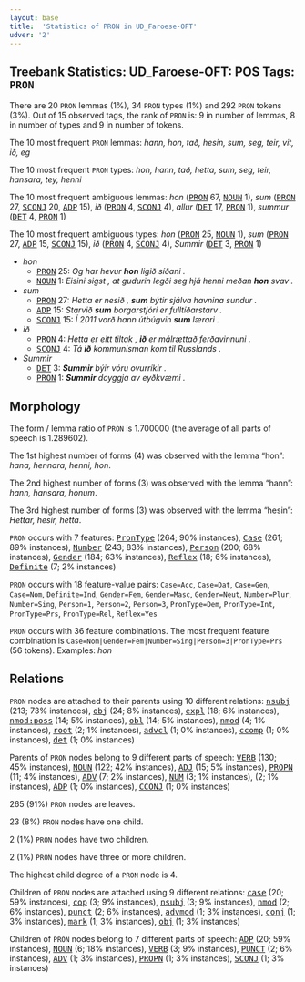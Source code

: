 ```yaml
---
layout: base
title:  'Statistics of PRON in UD_Faroese-OFT'
udver: '2'
---
```


## Treebank Statistics: UD_Faroese-OFT: POS Tags: `PRON`

There are 20 `PRON` lemmas (1%), 34 `PRON` types (1%) and 292 `PRON` tokens (3%).
Out of 15 observed tags, the rank of `PRON` is: 9 in number of lemmas, 8 in number of types and 9 in number of tokens.

The 10 most frequent `PRON` lemmas: <em>hann, hon, tað, hesin, sum, seg, teir, vit, ið, eg</em>

The 10 most frequent `PRON` types:  <em>hon, hann, tað, hetta, sum, seg, teir, hansara, tey, henni</em>

The 10 most frequent ambiguous lemmas: <em>hon</em> (<tt><a href="fo_oft-pos-PRON.html">PRON</a></tt> 67, <tt><a href="fo_oft-pos-NOUN.html">NOUN</a></tt> 1), <em>sum</em> (<tt><a href="fo_oft-pos-PRON.html">PRON</a></tt> 27, <tt><a href="fo_oft-pos-SCONJ.html">SCONJ</a></tt> 20, <tt><a href="fo_oft-pos-ADP.html">ADP</a></tt> 15), <em>ið</em> (<tt><a href="fo_oft-pos-PRON.html">PRON</a></tt> 4, <tt><a href="fo_oft-pos-SCONJ.html">SCONJ</a></tt> 4), <em>allur</em> (<tt><a href="fo_oft-pos-DET.html">DET</a></tt> 17, <tt><a href="fo_oft-pos-PRON.html">PRON</a></tt> 1), <em>summur</em> (<tt><a href="fo_oft-pos-DET.html">DET</a></tt> 4, <tt><a href="fo_oft-pos-PRON.html">PRON</a></tt> 1)

The 10 most frequent ambiguous types:  <em>hon</em> (<tt><a href="fo_oft-pos-PRON.html">PRON</a></tt> 25, <tt><a href="fo_oft-pos-NOUN.html">NOUN</a></tt> 1), <em>sum</em> (<tt><a href="fo_oft-pos-PRON.html">PRON</a></tt> 27, <tt><a href="fo_oft-pos-ADP.html">ADP</a></tt> 15, <tt><a href="fo_oft-pos-SCONJ.html">SCONJ</a></tt> 15), <em>ið</em> (<tt><a href="fo_oft-pos-PRON.html">PRON</a></tt> 4, <tt><a href="fo_oft-pos-SCONJ.html">SCONJ</a></tt> 4), <em>Summir</em> (<tt><a href="fo_oft-pos-DET.html">DET</a></tt> 3, <tt><a href="fo_oft-pos-PRON.html">PRON</a></tt> 1)


* <em>hon</em>
  * <tt><a href="fo_oft-pos-PRON.html">PRON</a></tt> 25: <em>Og har hevur <b>hon</b> ligið síðani .</em>
  * <tt><a href="fo_oft-pos-NOUN.html">NOUN</a></tt> 1: <em>Eisini sigst , at gudurin legði seg hjá henni meðan <b>hon</b> svav .</em>
* <em>sum</em>
  * <tt><a href="fo_oft-pos-PRON.html">PRON</a></tt> 27: <em>Hetta er nesið , <b>sum</b> býtir sjálva havnina sundur .</em>
  * <tt><a href="fo_oft-pos-ADP.html">ADP</a></tt> 15: <em>Starvið <b>sum</b> borgarstjóri er fulltíðarstarv .</em>
  * <tt><a href="fo_oft-pos-SCONJ.html">SCONJ</a></tt> 15: <em>Í 2011 varð hann útbúgvin <b>sum</b> lærari .</em>
* <em>ið</em>
  * <tt><a href="fo_oft-pos-PRON.html">PRON</a></tt> 4: <em>Hetta er eitt tiltak , <b>ið</b> er málrættað ferðavinnuni .</em>
  * <tt><a href="fo_oft-pos-SCONJ.html">SCONJ</a></tt> 4: <em>Tá <b>ið</b> kommunisman kom til Russlands .</em>
* <em>Summir</em>
  * <tt><a href="fo_oft-pos-DET.html">DET</a></tt> 3: <em><b>Summir</b> býir vóru ovurríkir .</em>
  * <tt><a href="fo_oft-pos-PRON.html">PRON</a></tt> 1: <em><b>Summir</b> doyggja av eyðkvæmi .</em>

## Morphology

The form / lemma ratio of `PRON` is 1.700000 (the average of all parts of speech is 1.289602).

The 1st highest number of forms (4) was observed with the lemma “hon”: <em>hana, hennara, henni, hon</em>.

The 2nd highest number of forms (3) was observed with the lemma “hann”: <em>hann, hansara, honum</em>.

The 3rd highest number of forms (3) was observed with the lemma “hesin”: <em>Hettar, hesir, hetta</em>.

`PRON` occurs with 7 features: <tt><a href="fo_oft-feat-PronType.html">PronType</a></tt> (264; 90% instances), <tt><a href="fo_oft-feat-Case.html">Case</a></tt> (261; 89% instances), <tt><a href="fo_oft-feat-Number.html">Number</a></tt> (243; 83% instances), <tt><a href="fo_oft-feat-Person.html">Person</a></tt> (200; 68% instances), <tt><a href="fo_oft-feat-Gender.html">Gender</a></tt> (184; 63% instances), <tt><a href="fo_oft-feat-Reflex.html">Reflex</a></tt> (18; 6% instances), <tt><a href="fo_oft-feat-Definite.html">Definite</a></tt> (7; 2% instances)

`PRON` occurs with 18 feature-value pairs: `Case=Acc`, `Case=Dat`, `Case=Gen`, `Case=Nom`, `Definite=Ind`, `Gender=Fem`, `Gender=Masc`, `Gender=Neut`, `Number=Plur`, `Number=Sing`, `Person=1`, `Person=2`, `Person=3`, `PronType=Dem`, `PronType=Int`, `PronType=Prs`, `PronType=Rel`, `Reflex=Yes`

`PRON` occurs with 36 feature combinations.
The most frequent feature combination is `Case=Nom|Gender=Fem|Number=Sing|Person=3|PronType=Prs` (56 tokens).
Examples: <em>hon</em>


## Relations

`PRON` nodes are attached to their parents using 10 different relations: <tt><a href="fo_oft-dep-nsubj.html">nsubj</a></tt> (213; 73% instances), <tt><a href="fo_oft-dep-obj.html">obj</a></tt> (24; 8% instances), <tt><a href="fo_oft-dep-expl.html">expl</a></tt> (18; 6% instances), <tt><a href="fo_oft-dep-nmod-poss.html">nmod:poss</a></tt> (14; 5% instances), <tt><a href="fo_oft-dep-obl.html">obl</a></tt> (14; 5% instances), <tt><a href="fo_oft-dep-nmod.html">nmod</a></tt> (4; 1% instances), <tt><a href="fo_oft-dep-root.html">root</a></tt> (2; 1% instances), <tt><a href="fo_oft-dep-advcl.html">advcl</a></tt> (1; 0% instances), <tt><a href="fo_oft-dep-ccomp.html">ccomp</a></tt> (1; 0% instances), <tt><a href="fo_oft-dep-det.html">det</a></tt> (1; 0% instances)

Parents of `PRON` nodes belong to 9 different parts of speech: <tt><a href="fo_oft-pos-VERB.html">VERB</a></tt> (130; 45% instances), <tt><a href="fo_oft-pos-NOUN.html">NOUN</a></tt> (122; 42% instances), <tt><a href="fo_oft-pos-ADJ.html">ADJ</a></tt> (15; 5% instances), <tt><a href="fo_oft-pos-PROPN.html">PROPN</a></tt> (11; 4% instances), <tt><a href="fo_oft-pos-ADV.html">ADV</a></tt> (7; 2% instances), <tt><a href="fo_oft-pos-NUM.html">NUM</a></tt> (3; 1% instances),  (2; 1% instances), <tt><a href="fo_oft-pos-ADP.html">ADP</a></tt> (1; 0% instances), <tt><a href="fo_oft-pos-CCONJ.html">CCONJ</a></tt> (1; 0% instances)

265 (91%) `PRON` nodes are leaves.

23 (8%) `PRON` nodes have one child.

2 (1%) `PRON` nodes have two children.

2 (1%) `PRON` nodes have three or more children.

The highest child degree of a `PRON` node is 4.

Children of `PRON` nodes are attached using 9 different relations: <tt><a href="fo_oft-dep-case.html">case</a></tt> (20; 59% instances), <tt><a href="fo_oft-dep-cop.html">cop</a></tt> (3; 9% instances), <tt><a href="fo_oft-dep-nsubj.html">nsubj</a></tt> (3; 9% instances), <tt><a href="fo_oft-dep-nmod.html">nmod</a></tt> (2; 6% instances), <tt><a href="fo_oft-dep-punct.html">punct</a></tt> (2; 6% instances), <tt><a href="fo_oft-dep-advmod.html">advmod</a></tt> (1; 3% instances), <tt><a href="fo_oft-dep-conj.html">conj</a></tt> (1; 3% instances), <tt><a href="fo_oft-dep-mark.html">mark</a></tt> (1; 3% instances), <tt><a href="fo_oft-dep-obj.html">obj</a></tt> (1; 3% instances)

Children of `PRON` nodes belong to 7 different parts of speech: <tt><a href="fo_oft-pos-ADP.html">ADP</a></tt> (20; 59% instances), <tt><a href="fo_oft-pos-NOUN.html">NOUN</a></tt> (6; 18% instances), <tt><a href="fo_oft-pos-VERB.html">VERB</a></tt> (3; 9% instances), <tt><a href="fo_oft-pos-PUNCT.html">PUNCT</a></tt> (2; 6% instances), <tt><a href="fo_oft-pos-ADV.html">ADV</a></tt> (1; 3% instances), <tt><a href="fo_oft-pos-PROPN.html">PROPN</a></tt> (1; 3% instances), <tt><a href="fo_oft-pos-SCONJ.html">SCONJ</a></tt> (1; 3% instances)

